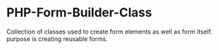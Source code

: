 PHP-Form-Builder-Class
======================

Collection of classes used to create form elements as well as form itself. purpose is creating reusable forms.
